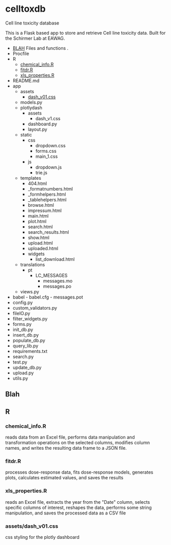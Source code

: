 # celltoxdb
Cell line toxicity database

This is a Flask based app to store and retrieve Cell line toxicity data. Built for the Schirmer Lab at EAWAG.

- [BLAH](#blah)
Files and functions
.
- Procfile
-   R
    - [chemical_info.R](###-chemical_info.R)
    - [fitdr.R](#fitdr.R)
    - [xls_properties.R](#-xls_properties.R)
- README.md
-   app
    - assets
        - [dash_v01.css](#-assets/dash_v01.css)
    - models.py
    - plotlydash
        - assets
            - dash_v1.css
        - dashboard.py
        - layout.py
    - static
        - css
            - dropdown.css
            - forms.css
            - main_1.css
        - js
            - dropdown.js
            - trie.js
    - templates
        - 404.html
        - _formatnumbers.html
        - _formhelpers.html
        - _tablehelpers.html
        - browse.html
        - impressum.html
        - main.html
        - plot.html
        - search.html
        - search_results.html
        - show.html
        - upload.html
        - uploaded.html
        - widgets
            - list_download.html
    - translations
        - pt
            - LC_MESSAGES
                - messages.mo
                - messages.po
    - views.py
-   babel
        - babel.cfg
        - messages.pot
- config.py
- custom_validators.py
- fileIO.py
- filter_widgets.py
- forms.py
- init_db.py
- insert_db.py
- populate_db.py
- query_lib.py
- requirements.txt
- search.py
- test.py
- update_db.py
- upload.py
- utils.py


## Blah
## R
### chemical_info.R
reads data from an Excel file, performs data manipulation and transformation operations on the selected columns, modifies column names, and writes the resulting data frame to a JSON file.

### fitdr.R
processes dose-response data, fits dose-response models, generates plots, calculates estimated values, and saves the results

### xls_properties.R
reads an Excel file, extracts the year from the "Date" column, selects specific columns of interest, reshapes the data, performs some string manipulation, and saves the processed data as a CSV file

### assets/dash_v01.css
css styling for the plotly dashboard



